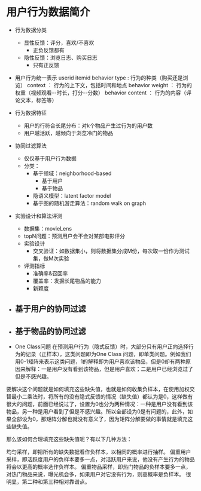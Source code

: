 # 用户行为数据简介
- 行为数据分类  
    - 显性反馈：评分，喜欢/不喜欢
        - 正负反馈都有
    - 隐性反馈：浏览日志、购买日志
        - 只有正反馈
- 用户行为统一表示
    userid
    itemid
    behavior type : 行为的种类（购买还是浏览）
    context ： 行为的上下文，包括时间和地点
    behavior weight ： 行为的权重（视频观看--时长，打分--分数）
    behavior content ： 行为的内容（评论文本，标签等）
- 行为数据特征
    - 用户的行符合长尾分布：对k个物品产生过行为的用户数
    - 用户越活跃，越倾向于浏览冷门的物品
- 协同过滤算法
    - 仅仅基于用户行为数据
    - 分类：
        - 基于领域：neighborhood-based
            - 基于用户
            - 基于物品
        - 隐语义模型：latent factor model
        - 基于图的随机游走算法：random walk on graph
- 实验设计和算法评测
    - 数据集：movieLens
    - topN问题：预测用户会不会对某部电影评分
    - 实验设计
        - 交叉验证：如数据集小，则将数据集分成M份，每次取一份作为测试集，做M次实验
    - 评测指标
        - 准确率&召回率
        - 覆盖率：发掘长尾物品的能力
        - 新颖度

- 基于用户的协同过滤
    - 

- 基于物品的协同过滤
    - 

- One Class问题
在预测用户行为（隐式反馈）时，大部分只有用户正向选择行为的记录（正样本），这类问题即为One Class 问题，即单类问题。例如我们用0-1矩阵来表示这类问题，1的解释即为用户喜欢该物品，但是0却有两种原因来解释：一是用户没有看到该物品，但是用户喜欢；二是用户已经浏览过了但是不感兴趣。

要解决这个问题就是如何填充这些缺失值，也就是如何收集负样本，在使用加权交替最小二乘法时，将所有的没有隐式反馈的情况（缺失值）都认为是0，这样做有很大的问题，前面已经说过了，设置为0也分为两种情况：一种是用户没有看到该物品，另一种是用户看到了但是不感兴趣。所以全部设为0是有问题的，此外，如果全部设为0，那矩阵分解也就没有意义了，因为矩阵分解要做的事情就是填充这些缺失值。

那么该如何合理填充这些缺失值呢？有以下几种方法：

均匀采样，即把所有的缺失数据看作负样本，以相同的概率进行抽样。
偏重用户采样，即活跃度用户的负样本要多一点，对活跃用户来说，他没有产生行为的物品将会以更高的概率选作负样本。
偏重物品采样，即热门物品的负样本要多一点，对热门物品来说，曝光机会多，如果用户对它没有行为，则高概率是负样本。
很明显，第二种和第三种相对靠谱点。














